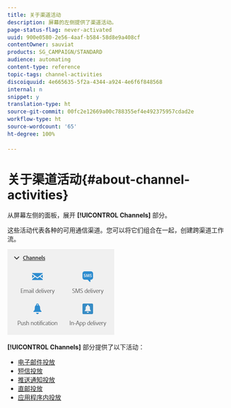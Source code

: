 ```yaml
---
title: 关于渠道活动
description: 屏幕的左侧提供了渠道活动。
page-status-flag: never-activated
uuid: 900e0580-2e56-4aaf-b584-58d8e9a408cf
contentOwner: sauviat
products: SG_CAMPAIGN/STANDARD
audience: automating
content-type: reference
topic-tags: channel-activities
discoiquuid: 4e665635-5f2a-4344-a924-4e6f6f848568
internal: n
snippet: y
translation-type: ht
source-git-commit: 00fc2e12669a00c788355ef4e492375957cdad2e
workflow-type: ht
source-wordcount: '65'
ht-degree: 100%

---
```



# 关于渠道活动{#about-channel-activities}

从屏幕左侧的面板，展开 **[!UICONTROL Channels]** 部分。

这些活动代表各种的可用通信渠道。您可以将它们组合在一起，创建跨渠道工作流。

![](assets/wkf_channels_activities.png)

**[!UICONTROL Channels]** 部分提供了以下活动：

* [电子邮件投放](../../automating/using/email-delivery.md)
* [短信投放](../../automating/using/sms-delivery.md)
* [推送通知投放](../../automating/using/push-notification-delivery.md)
* [直邮投放](../../automating/using/direct-mail-delivery.md)
* [应用程序内投放](../../automating/using/in-app-delivery.md)

